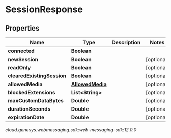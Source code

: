 # SessionResponse


## Properties

| Name | Type | Description | Notes |
| ------------ | ------------- | ------------- | ------------- |
| **connected** | **Boolean** |  |  |
| **newSession** | **Boolean** |  |  [optional] |
| **readOnly** | **Boolean** |  |  [optional] |
| **clearedExistingSession** | **Boolean** |  |  [optional] |
| **allowedMedia** | [**AllowedMedia**](AllowedMedia) |  |  [optional] |
| **blockedExtensions** | **List&lt;String&gt;** |  |  [optional] |
| **maxCustomDataBytes** | **Double** |  |  [optional] |
| **durationSeconds** | **Double** |  |  [optional] |
| **expirationDate** | **Double** |  |  [optional] |




_cloud.genesys.webmessaging.sdk:web-messaging-sdk:12.0.0_
